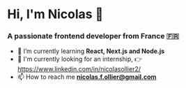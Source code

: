 <h1 align="left">Hi, I'm Nicolas 👋</h1>
<h3 align="left">A passionate frontend developer from France 🇫🇷</h3>

- 🌱 I’m currently learning **React, Next.js and Node.js**
- 💼 I'm currently looking for an internship, 👉 https://www.linkedin.com/in/nicolasollier2/
- 📫 How to reach me **nicolas.f.ollier@gmail.com**


